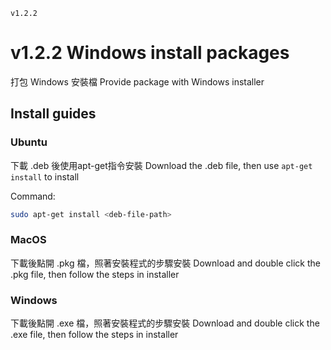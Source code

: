`v1.2.2`
# v1.2.2 Windows install packages

打包 Windows 安裝檔
Provide package with Windows installer

## Install guides

### Ubuntu

下載 .deb 後使用apt-get指令安裝
Download the .deb file, then use `apt-get install` to install

Command:
```sh
sudo apt-get install <deb-file-path>
```

### MacOS

下載後點開 .pkg 檔，照著安裝程式的步驟安裝
Download and double click the .pkg file, then follow the steps in installer

### Windows

下載後點開 .exe 檔，照著安裝程式的步驟安裝
Download and double click the .exe file, then follow the steps in installer